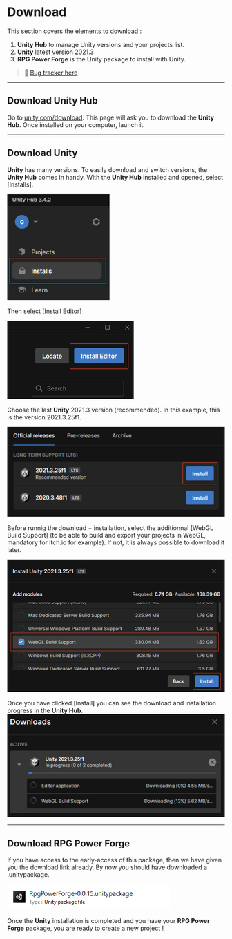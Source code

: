 # Download

This section covers the elements to download :
1. **Unity Hub** to manage Unity versions and your projects list.
1. **Unity** latest version 2021.3
1. **RPG Power Forge** is the Unity package to install with Unity.

> 🐞 [Bug tracker here](https://trello.com/b/PIzgsYov/rpg-power-forge-road-map)

---
## Download Unity Hub

Go to [unity.com/download](https://unity.com/download). This page will ask you to download the **Unity Hub**. Once installed on your computer, launch it.

---
## Download Unity

**Unity** has many versions. To easily download and switch versions, the **Unity Hub** comes in handy. With the **Unity Hub** installed and opened, select [Installs].

![install_button.png](./../media/download/install_button.png)

Then select [Install Editor]

![install_editor_button.png](./../media/download/install_editor_button.png)

Choose the last **Unity** 2021.3 version (recommended). In this example, this is the version 2021.3.25f1.

![install_unity_version.png](./../media/download/install_unity_version.png)

Before runnig the download + installation, select the additionnal [WebGL Build Support] (to be able to build and export your projects in WebGL, mandatory for itch.io for example). If not, it is always possible to download it later.

![install_webgl.png](./../media/download/install_webgl.png)

Once you have clicked [Install] you can see the download and installation progress in the **Unity Hub**.
![install_progress.png](./../media/download/install_progress.png)

---
## Download RPG Power Forge

If you have access to the early-access of this package, then we have given you the download link already. By now you should have downloaded a .unitypackage.

![rpf_unitypackage.png](./../media/download/rpf_unitypackage.png)

Once the **Unity** installation is completed and you have your **RPG Power Forge** package, you are ready to create a new project !
